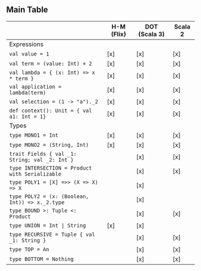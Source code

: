 

## Main Table

|                                                 | H-M (Flix) | DOT (Scala 3) | Scala 2 |
|-------------------------------------------------|------------|---------------|---------|
| Expressions                                     |            |               |         |
| `val value = 1`                                 | [x]        | [x]           | [x]     |
| `val term = (value: Int) + 2`                   | [x]        | [x]           | [x]     |
| `val lambda = { (x: Int) => x * term }`         | [x]        | [x]           | [x]     |
| `val application = lambda(term)`                | [x]        | [x]           | [x]     |
| `val selection = (1 -> "a")._2`                 | [x]        | [x]           | [x]     |
| `def context(): Unit = { val a1: Int = 1}`      | [x]        | [x]           | [x]     |
| Types                                           |            |               |         |
| `type MONO1 = Int `                             | [x]        | [x]           | [x]     |
| `type MONO2 = (String, Int)`                    | [x]        | [x]           | [x]     |
| `trait Fields { val _1: String; val _2: Int }`  |            | [x]           | [x]     |
| `type INTERSECTION = Product with Serializable` |            | [x]           | [x]     |
| `type POLY1 = [X] =>> (X => X) => X`            |            | [x]           |         |
| `type POLY2 = (x: (Boolean, Int)) => x._2.type` |            | [x]           |         |
| `type BOUND >: Tuple <: Product`                |            | [x]           | [x]     |
| `type UNION = Int \| String`                    | [x]        | [x]           |         |
| `type RECURSIVE = Tuple { val _1: String }`     |            | [x]           | [x]     |
| `type TOP = An`                                 |            | [x]           | [x]     |
| `type BOTTOM = Nothing`                         |            | [x]           | [x]     |
